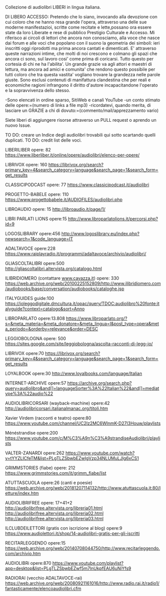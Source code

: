 Collezione di audiolibri LIBERI in lingua italiana. 

DI LIBERO ACCESSO:
Pretendo che lo siano, invocando alla devozione con cui coloro che ne hanno resa grande l'opera, attraverso una delle sue moderne manifestazioi, scritte come recitate e lette,possano ora essere state da loro Liberate e rese di pubblico Prestigio Culturale e Accesso. Mi riferisco ai circoli di lettori che ancora non conosciamo, alla voce che nasce dai forum e alle voci che popolano con il suono la geometria dei simboli: ieri inscritti oggi riprodotti ma prima ancora cantati e dimenticati. 
E' attraverso queste narrazioni intime, che molti di noi crescono e colmano gli spazi che ancora ci sono, sul lavoro cosi' come prima di coricarsi. 
Tutto questo per cortesia di chi ne ha l'abilita'.
Un grande grazie va agli attori e maestri di lettura, ma ancora ad amici e comunita' che rendono questo possibile per tutti coloro che tra questa vastita' vogliano trovare la grandezza nelle parole giuste. 
Sono esclusi contenuti di manifattura clandestina che per reali e economiche ragioni infrangono il diritto d'autore incapacitandone l'operato e la sopravvivenza dello stesso.

-Sono elencati in ordine sparso, SitiWeb e canali YouTube
-un conto stimato delle opere:=(numero di links a file mp3)
-ricordatevi, quando merita, di lasciare un GRAZIE a chi di dovuto:=(commento/mail/apprezzamento vario)



Siete liberi di aggiungere risorse attraverso un PULL request o aprendo un nuovo Issue.


TO DO: creare un Indice degli audiolibri trovabili qui sotto scartando quelli duplicati.
TO DO: credit list delle voci. 



LIBERILIBER
opere: 82 
https://www.liberliber.it/online/opere/audiolibri/elenco-per-opere/

LIBRIVOX
opere: 160
https://librivox.org/search?primary_key=4&search_category=language&search_page=1&search_form=get_results

CLASSICIPODCAST
opere: 77
https://www.classicipodcast.it/audiolibri

PROGETTO-BABELE
opere: 110
https://www.progettobabele.it/AUDIOFILES/audiolibri.php

LIBROAUDIO
opere: 15
http://libroaudio.it/page/1/

LIBRI PARLATI LIONS
opere:15
http://www.libroparlatolions.it/percorsi.php?id=9

LOGOSLIBRARY
opere:456
http://www.logoslibrary.eu/index.php?newsearch=1&code_language=IT

ADALTAVOCE
opere:228
https://www.raiplayradio.it/programmi/adaltavoce/archivio/audiolibri/

GLIASCOLTALIBRI
opere:500
http://gliascoltalibri.altervista.org/catalogo.html

ILIBRIDIOMERO (contattare www.cavazza.it)
opere: 330
https://web.archive.org/web/20100225152809/http://www.ilibridiomero.com/audiobooks/base/conversation/audiobooks/cataloghe.jsp

ITALYGUIDES
guide:100 
https://ioleggodigitale.dmcultura.it/opac/query/TDOC:audiolibro%20fonte:italyguide?context=catalogo&sort=Anno

LIBROPARLATO
opere:13.808
https://www.libroparlato.org/?s=&meta_materia=&meta_donatore=&meta_lingua=I&post_type=opera&meta_periodo=&orderby=relevance&order=DESC

LEGGIOBOLOGNA
opere: 500
https://sites.google.com/site/leggiobologna/ascolta-racconti-di-legg-io/

LIBRIVOX
opere:70
https://librivox.org/search?primary_key=4&search_category=language&search_page=1&search_form=get_results

LOYALBOOK
opere:30
http://www.loyalbooks.com/language/Italian

INTERNET-ARCHIVE
opere:57
https://archive.org/search.php?query=audiolibro&and[]=languageSorter%3A%22Italian%22&and[]=mediatype%3A%22audio%22

AUDIOLIBRICORSARI (wayback-machine)
opere:42
http://audiolibricorsari.italianalmanac.org/titoli.htm

Xavier Virdem (racconti e teatro)
opere:80
https://www.youtube.com/channel/UC2Iz2MC6WInmK-D27I3Houw/playlists

Ménéstrandise
opere:200
https://www.youtube.com/c/M%C3%A9n%C3%A9strandiseAudiolibri/playlists

VALTER-ZANARDI
opere:262
https://www.youtube.com/watch?v=tYYZLICfeTM&list=PLgTLZSbwbEZwIgVzp34NLUMuLJlg6xCS1

GRIMMSTORIES (fiabe)
opere: 212
https://www.grimmstories.com/it/grimm_fiabe/list

ATUTTASCUOLA
opere:26 (canti e poesie)
https://web.archive.org/web/20181207114132/http://www.atuttascuola.it:80/letture/index.htm

AUDIOLIBRIFREE 
opere: 17+41+2
http://audiolibrifree.altervista.org/libreria01.html
http://audiolibrifree.altervista.org/libreria02.html
http://audiolibrifree.altervista.org/libreria03.html

ILCLUBDEILETTORI (gratis con iscrizione al blog)
opere:9
https://www.audiolettori.it/shop/14-audiolibri-gratis-per-gli-iscritti

RECITARLEGGENDO
opere:15
https://web.archive.org/web/20140708044750/http://www.recitarleggendo.com/archivio.htm

AUDIOLIBRi
opere:870
https://www.youtube.com/playlist?app=desktop&list=PLgTLZSbwbEZwf5m7lnUkpfEAU6uNiYfs9

RADIORAI (vecchio ADALTAVOCE-rai)
https://web.archive.org/web/20080921161016/http://www.radio.rai.it/radio1/fantasticamente/elencoaudiolibri.cfm
